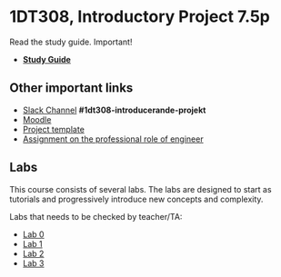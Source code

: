 # 1DT308, Introductory Project 7.5p

Read the study guide. Important!

- [**Study Guide**](study_guide_1DT308.md)

## Other important links

- [Slack Channel](https://coursepress.slack.com/signup) **#1dt308-introducerande-projekt**
- [Moodle](https://mymoodle.lnu.se/course/view.php?id=54832)
- [Project template](project-template.md)
- [Assignment on the professional role of engineer](ingenjor.md)

## Labs

This course consists of several labs. The labs are designed to start as tutorials and progressively introduce new concepts and complexity. 

Labs that needs to be checked by teacher/TA:

* [Lab 0](labs/0_pico_getting_started.md)
* [Lab 1](labs/1_input_output.md)
* [Lab 2](labs/2_iot_traffic_light.md) 
* [Lab 3](labs/3_iot_device_lora.md)